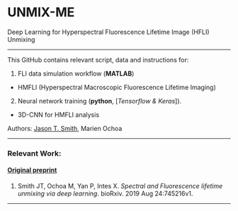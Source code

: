 # UNMIX-ME
Deep Learning for Hyperspectral Fluorescence Lifetime Image (HFLI) Unmixing

--------------------------------------------------------------

This GitHub contains relevant script, data and instructions for:
1. FLI data simulation workflow (**MATLAB**)

  * HMFLI (Hyperspectral Macroscopic Fluorescence Lifetime Imaging)

2. Neural network training (**python**, [_Tensorflow & Keras_]).

  * 3D-CNN for HMFLI analysis

Authors: [Jason T. Smith](https://www.researchgate.net/profile/Jason_Smith96), Marien Ochoa

--------------------------------------------------------------

### Relevant Work:

#### [Original preprint](https://www.biorxiv.org/content/10.1101/745216v1)
1) Smith JT, Ochoa M, Yan P, Intes X. _Spectral and Fluorescence lifetime unmixing via deep learning_. bioRxiv. 2019 Aug 24:745216v1.


--------------------------------------------------------------

